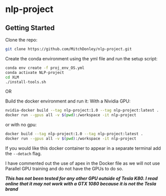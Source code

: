 # nlp-project
## Getting Started
Clone the repo:
```bash
git clone https://github.com/MitchDonley/nlp-project.git
```

Create the conda environment using the yml file and run the setup script:
```bash
conda env create -f proj_env_OS.yml
conda activate NLP-project
cd XLM
./install-tools.sh
```

OR

Build the docker environment and run it:
With a Nividia GPU:
```bash
nvidia-docker build --tag nlp-project:1.0 --tag nlp-project:latest .
docker run --gpus all -v $(pwd):/workspace -it nlp-project
```
or with no gpu:
```bash
docker build --tag nlp-project:1.0 --tag nlp-project:latest .
docker run --gpus all -v $(pwd):/workspace -it nlp-project
```
If you would like this docker container to appear in a separate terminal add the `--detach` flag.

I have commented out the use of apex in the Docker file as we will not use Parallel GPU training and do not have the GPUs to do so.

***This has not been tested for any other GPU outside of Tesla K80. I read online that it may not work with a GTX 1080 because it is not the Tesla brand***
